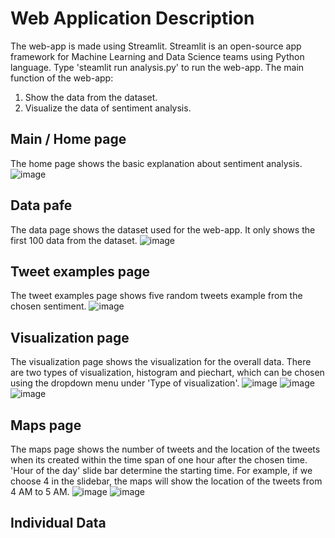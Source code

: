 # Web Application Description
The web-app is made using Streamlit. Streamlit is an open-source app framework for Machine Learning and Data Science teams using Python language. Type 'steamlit run analysis.py' to run the web-app. The main function of the web-app:

1. Show the data from the dataset.
2. Visualize the data of sentiment analysis.

## Main / Home page
The home page shows the basic explanation about sentiment analysis.
![image](https://user-images.githubusercontent.com/75067485/135385099-33bacbf5-1884-4957-bba9-5f952db64f59.png)


## Data pafe
The data page shows the dataset used for the web-app. It only shows the first 100 data from the dataset.
![image](https://user-images.githubusercontent.com/75067485/135385179-a25caa22-a2ac-4841-ade1-3f183c4826c0.png)


## Tweet examples page
The tweet examples page shows five random tweets example from the chosen sentiment.
![image](https://user-images.githubusercontent.com/75067485/135385258-b9b9aff4-bf17-4876-90c5-a95223af922b.png)


## Visualization page
The visualization page shows the visualization for the overall data. There are two types of visualization, histogram and piechart, which can be chosen using the dropdown menu under 'Type of visualization'.
![image](https://user-images.githubusercontent.com/75067485/135385460-47e2504a-1357-4c11-9413-4d8cb039cd5e.png)
![image](https://user-images.githubusercontent.com/75067485/135385481-17931014-efa5-4f53-9ea8-0b5d8fcd14c7.png)
![image](https://user-images.githubusercontent.com/75067485/135385499-672431ee-ee1c-4210-bfc6-cd60d00e2299.png)

## Maps page
The maps page shows the number of tweets and the location of the tweets when its created within the time span of one hour after the chosen time. 'Hour of the day' slide bar determine the starting time. For example, if we choose 4 in the slidebar, the maps will show the location of the tweets from 4 AM to 5 AM.
![image](https://user-images.githubusercontent.com/75067485/135385697-7a34d671-b7dc-4d8a-9d08-3d9afe45f5ad.png)
![image](https://user-images.githubusercontent.com/75067485/135385731-a379e304-88ad-4cb4-aefa-4caf5dd36356.png)

## Individual Data





